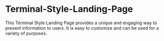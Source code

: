 # Terminal-Style-Landing-Page

This Terminal Style Landing Page provides a unique and engaging way to present information to users. It is easy to customize and can be used for a variety of purposes.
